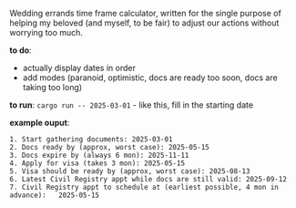 Wedding errands time frame calculator, written for the single purpose of helping my beloved (and myself, to be fair) to adjust our actions without worrying too much.

**to do**: 
- actually display dates in order
- add modes (paranoid, optimistic, docs are ready too soon, docs are taking too long)

**to run**: `cargo run -- 2025-03-01` - like this, fill in the starting date 

**example ouput**:

```
1. Start gathering documents: 2025-03-01
2. Docs ready by (approx, worst case): 2025-05-15
3. Docs expire by (always 6 mon): 2025-11-11
4. Apply for visa (takes 3 mon): 2025-05-15
5. Visa should be ready by (approx, worst case): 2025-08-13
6. Latest Civil Registry appt while docs are still valid: 2025-09-12
7. Civil Registry appt to schedule at (earliest possible, 4 mon in advance):   2025-05-15

```